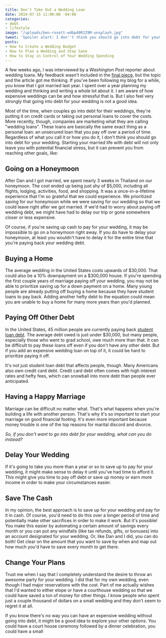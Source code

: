 ```yaml
---
title: Don't Take Out a Wedding Loan
date: 2019-07-15 11:00:00 -04:00
categories:
- debt
- lifestyle
image: "/uploads/ben-rosett-w4bp40RJZ9M-unsplash.jpg"
tweet: 'Spoiler alert: I don''t think you should go into debt for your wedding.'
posts:
- How to Create a Wedding Budget
- How to Plan a Wedding and Stay Sane
- How to Stay in Control of Your Wedding Spending
---
```


A few weeks ago, I was interviewed by a *Washington Post* reporter about wedding loans. My feedback wasn't included in the [final piece](https://www.washingtonpost.com/business/2019/06/19/married-debt-couples-are-taking-out-loans-pay-their-weddings/?noredirect=on&utm_term=.2e57f929ec82), but the topic and the article got me thinking. If you've been following my blog for a while, you know that I got married last year. I spent over a year planning my wedding and thinking and writing a whole lot about it. I am aware of how expensive weddings can be and how stressful that is. But I also feel very strongly that going into debt for your wedding is not a good idea.

Most of the time, when couples go into debt for their weddings, they're putting it on credit cards or taking out personal loans to cover the costs. More recently, though, companies are marketing what they are calling "wedding loans". These loans are basically the same exact thing as a personal loan: an unsecured loan that you pay off over a period of time. Regardless of what you call it or how you do it, I don't think you should go into debt for your wedding. Starting your married life with debt will not only leave you with potential financial stress, but it can prevent you from reaching other goals, like:

## Going on a Honeymoon

After Dan and I got married, we spent nearly 3 weeks in Thailand on our honeymoon. The cost ended up being just shy of $5,000, including all flights, lodging, activities, food, and shopping. It was a once-in-a-lifetime experience that I'm so grateful that we could experience. We prioritized saving for our honeymoon while we were saving for our wedding so that we could leave right after we got married. If we'd had to worry about paying off wedding debt, we might have had to delay our trip or gone somewhere closer or less expensive. 

Of course, if you're saving up cash to pay for your wedding, it may be impossible to go on a honeymoon right away. If you do have to delay your honeymoon, at least you wouldn't have to delay it for the entire time that you're paying back your wedding debt. 

## Buying a Home

The average wedding in the United States costs upwards of $30,000. That could also be a 10% downpayment on a $300,000 house. If you're spending the first couple years of marriage paying off your wedding, you may not be able to prioritize saving up for a down payment on a home. Many young people are already putting off buying a home because they have student loans to pay back. Adding another hefty debt to the equation could mean you are unable to buy a home for many more years than you'd planned. 

## Paying Off Other Debt

In the United States, 45 million people are currently paying back [student loan debt](https://studentloanhero.com/student-loan-debt-statistics/). The average debt owed is just under $30,000, but many people, especially those who went to grad school, owe much more than that. It can be difficult to pay these loans off even if you don't have any other debt. But if you add an expensive wedding loan on top of it, it could be hard to prioritize paying it off. 

It's not just student loan debt that affects people, though. Many Americans also own credit card debt. Credit card debt often comes with high interest rates and hefty fees, which can snowball into more debt than people ever anticipated. 

## Having a Happy Marriage

Marriage can be difficult no matter what. That's what happens when you're building a life with another person. That's why it's so important to start your marriage on good financial footing. It's even more important because money trouble is one of the top reasons for marital discord and divorce. 

*So, if you don't want to go into debt for your wedding, what can you do instead?*

## Delay Your Wedding

If it's going to take you more than a year or so to save up to pay for your wedding, it might make sense to delay it until you've had time to afford it. This might give you time to pay off debt or save up money or earn more income in order to make your circumstances easier.

## Save The Cash

In my opinion, the best approach is to save up for your wedding and pay for it in cash. Of course, you'd need to do this over a longer period of time and potentially make other sacrifices in order to make it work. But it's possible! You make this easier by automating a certain amount of savings every month or you can put any windfalls (like tax refunds, gifts, or bonuses) into an account designated for your wedding. Or, like Dan and I did, you can do both! Get clear on the amount that you want to save by when and map out how much you'd have to save every month to get there.

## Change Your Plans

Trust me when I say that I completely understand the desire to throw an awesome party for your wedding. I did that for my own wedding, even though I had major reservations with the cost. Part of me actually wishes that I'd wanted to either elope or have a courthouse wedding so that we could have saved a ton of money for other things. I know people who spent just a couple thousand of dollars on a small wedding and they don't seem to regret it at all.

If you know there's no way you can have an expensive wedding without going into debt, it might be a good idea to explore your other options. You could have a court house ceremony followed by a dinner celebration, you could have a small